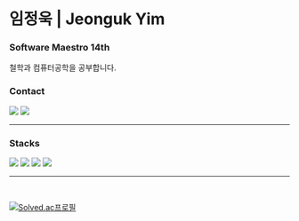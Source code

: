 # 임정욱 | Jeonguk Yim

### Software Maestro 14th

철학과 컴퓨터공학을 공부합니다.

<h3>Contact</h3>

<div>

<a href="https://www.linkedin.com/in/jeonguk-yim/"><img  src="https://img.shields.io/badge/LinkedIn-0A66C2?style=for-the-badge&logo=LinkedIn&logoColor=white"/></a>
<a href="mailto:yju0808@naver.com"><img  src="https://img.shields.io/badge/Email-EA4335?style=for-the-badge&logo=Gmail&logoColor=white"/></a>

</div>

<hr/>

<h3>Stacks</h3>

<div>

<img src="https://img.shields.io/badge/Spring Boot-6DB33F?style=for-the-badge&logo=Spring Boot&logoColor=white"/>
<img src="https://img.shields.io/badge/MySQL-4479A1?style=for-the-badge&logo=MySQL&logoColor=white"/>
<img src="https://img.shields.io/badge/Amazon AWS-232F3E?style=for-the-badge&logo=Amazon AWS&logoColor=white"/>
<img src="https://img.shields.io/badge/Next.js-000000?style=for-the-badge&logo=Next.js&logoColor=white">

</div>

<hr/>

<br>

[![Solved.ac프로필](http://mazassumnida.wtf/api/v2/generate_badge?boj=yju0808)](https://solved.ac/yju0808)
